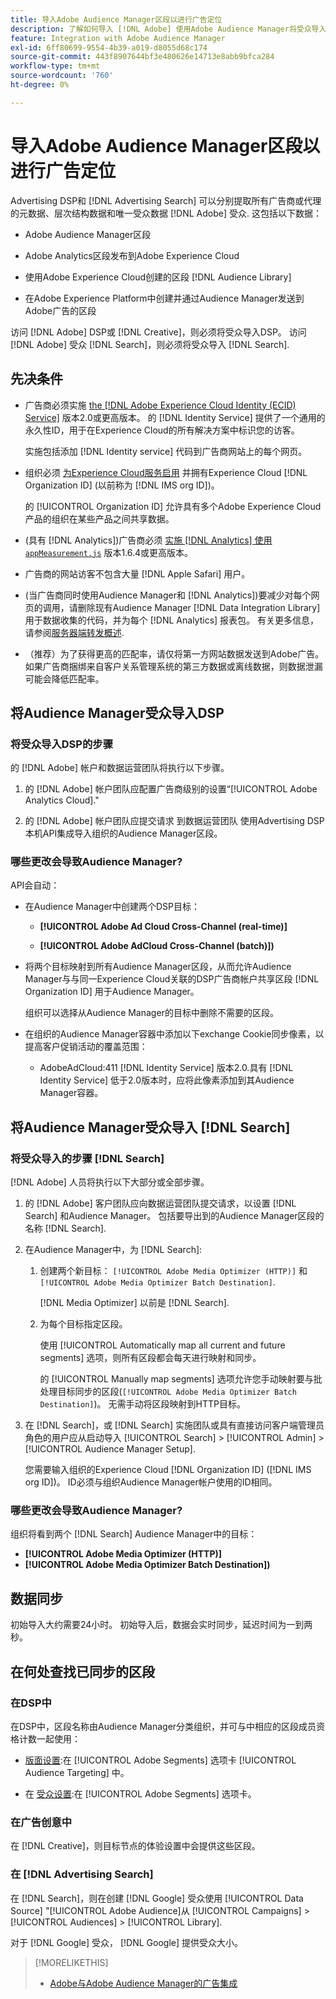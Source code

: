 ```yaml
---
title: 导入Adobe Audience Manager区段以进行广告定位
description: 了解如何导入 [!DNL Adobe] 使用Adobe Audience Manager将受众导入DSP和搜索
feature: Integration with Adobe Audience Manager
exl-id: 6ff80699-9554-4b39-a019-d8055d68c174
source-git-commit: 443f8907644bf3e480626e14713e8abb9bfca284
workflow-type: tm+mt
source-wordcount: '760'
ht-degree: 0%

---
```


# 导入Adobe Audience Manager区段以进行广告定位

Advertising DSP和 [!DNL Advertising Search] 可以分别提取所有广告商或代理的元数据、层次结构数据和唯一受众数据 [!DNL Adobe] 受众<!-- segments or audiences? Standardize terms per AAM's docs -->. 这包括以下数据：

* Adobe Audience Manager区段

* Adobe Analytics区段发布到Adobe Experience Cloud

* 使用Adobe Experience Cloud创建的区段 [!DNL Audience Library]

* 在Adobe Experience Platform中创建并通过Audience Manager发送到Adobe广告的区段

访问 [!DNL Adobe] DSP或 [!DNL Creative]，则必须将受众导入DSP。 访问 [!DNL Adobe] 受众 [!DNL Search]，则必须将受众导入 [!DNL Search].

## 先决条件

* 广告商必须实施 [the [!DNL Adobe Experience Cloud Identity (ECID) Service]](https://experienceleague.adobe.com/docs/id-service/using/intro/overview.html) 版本2.0或更高版本。 的 [!DNL Identity Service] 提供了一个通用的永久性ID，用于在Experience Cloud的所有解决方案中标识您的访客。

   实施包括添加 [!DNL Identity service] 代码到广告商网站上的每个网页。

* 组织必须 [为Experience Cloud服务启用](https://experienceleague.adobe.com/docs/core-services/interface/services/core-services.html) 并拥有Experience Cloud [!DNL Organization ID] (以前称为 [!DNL IMS org ID])。

   的 [!UICONTROL Organization ID] 允许具有多个Adobe Experience Cloud产品的组织在某些产品之间共享数据。

* (具有 [!DNL Analytics])广告商必须 [实施 [!DNL Analytics] 使用 `appMeasurement.js`](https://experienceleague.adobe.com/docs/analytics/implementation/js/overview.html) 版本1.6.4或更高版本。

* 广告商的网站访客不包含大量 [!DNL Apple Safari] 用户。

* (当广告商同时使用Audience Manager和 [!DNL Analytics])要减少对每个网页的调用，请删除现有Audience Manager [!DNL Data Integration Library] 用于数据收集的代码，并为每个 [!DNL Analytics] 报表包。 有关更多信息，请参阅[服务器端转发概述](https://experienceleague.adobe.com/docs/analytics/admin/admin-tools/server-side-forwarding/ssf.html).

* （推荐）为了获得更高的匹配率，请仅将第一方网站数据发送到Adobe广告。 如果广告商捆绑来自客户关系管理系统的第三方数据或离线数据，则数据泄漏可能会降低匹配率。

## 将Audience Manager受众导入DSP

### 将受众导入DSP的步骤

的 [!DNL Adobe] 帐户和数据运营团队将执行以下步骤。

1. 的 [!DNL Adobe] 帐户团队应配置广告商级别的设置“[!UICONTROL Adobe Analytics Cloud].&quot;

1. 的 [!DNL Adobe] 帐户团队应提交请求<!-- Submit a request as a JIRA task? --> 到数据运营团队<!-- implementation team? --> 使用Advertising DSP本机API集成导入组织的Audience Manager区段。

### 哪些更改会导致Audience Manager?

API会自动：

* 在Audience Manager中创建两个DSP目标：

   * **[!UICONTROL Adobe Ad Cloud Cross-Channel (real-time)]**

   * **[!UICONTROL Adobe AdCloud Cross-Channel (batch)])**

* 将两个目标映射到所有Audience Manager区段，从而允许Audience Manager与与同一Experience Cloud关联的DSP广告商帐户共享区段 [!DNL Organization ID] 用于Audience Manager。 <!-- Verify -->

   组织可以选择从Audience Manager的目标中删除不需要的区段。

* 在组织的Audience Manager容器中添加以下exchange Cookie同步像素，以提高客户促销活动的覆盖范围：

   * AdobeAdCloud:411 [!DNL Identity Service] 版本2.0.具有 [!DNL Identity Service] 低于2.0版本时，应将此像素添加到其Audience Manager容器。

## 将Audience Manager受众导入 [!DNL Search]

### 将受众导入的步骤 [!DNL Search]

[!DNL Adobe] 人员将执行以下大部分或全部步骤。

1. 的 [!DNL Adobe] 客户团队应向数据运营团队提交请求，以设置 [!DNL Search] 和Audience Manager。 包括要导出到的Audience Manager区段的名称 [!DNL Search].

1. 在Audience Manager中，为 [!DNL Search]:

   1. 创建两个新目标： `[!UICONTROL Adobe Media Optimizer (HTTP)]` 和 `[!UICONTROL Adobe Media Optimizer Batch Destination]`.

      [!DNL Media Optimizer] 以前是 [!DNL Search].

   1. 为每个目标指定区段。

      使用 [!UICONTROL Automatically map all current and future segments] 选项，则所有区段都会每天进行映射和同步。

      的 [!UICONTROL Manually map segments] 选项允许您手动映射要与批处理目标同步的区段(`[!UICONTROL Adobe Media Optimizer Batch Destination]`)。 无需手动将区段映射到HTTP目标。

1. 在 [!DNL Search]，或 [!DNL Search] 实施团队或具有直接访问客户端管理员角色的用户应从启动导入 [!UICONTROL Search] > [!UICONTROL Admin] > [!UICONTROL Audience Manager Setup].

   您需要输入组织的Experience Cloud [!DNL Organization ID] ([!DNL IMS org ID])。 ID必须与组织Audience Manager帐户使用的ID相同。

### 哪些更改会导致Audience Manager?

组织将看到两个 [!DNL Search] Audience Manager中的目标：

* **[!UICONTROL Adobe Media Optimizer (HTTP)]**
* **[!UICONTROL Adobe Media Optimizer Batch Destination])**

## 数据同步

初始导入大约需要24小时。 初始导入后，数据会实时同步，延迟时间为一到两秒。

<!--
### How DSP Syncs the Data

DSP syncs the data automatically using the [!DNL Adobe Experience Cloud Identity (ECID) Service]. During synchronization, the [!DNL ECID Service] calls Adobe Advertising at [!DNL cm.eversttech.net]. Because Adobe Advertising is a trusted domain, ID syncs take place from parent pages rather than within the destination publishing iframes, as they do with most third-party activation partners. Audience Manager identifies unique users by device IDs, using the [Audience Manager [!DNL Unique User ID (AAM UUID)]](https://experienceleague.adobe.com/docs/audience-manager/user-guide/reference/ids-in-aam.html#global-device-ids), also called the [!DNL Device ID].

![Synchronization of [!DNL Adobe] audiences in DSP](/help/integrations/assets/audience-manager-sync.png)

### How Search Syncs the Data
-->

<!-- 
Segment membership data is sent only after one of the following events occurs:

* (Advertisers with DSP):

  * The segment is targeted in an Adobe Advertising display ad.

  * The segment is added to the [!DNL Adobe AdCloud Cross-Channel] batch and real-time destinations within the Audience Manager user interface.

* (Advertisers with [!DNL Search]):

  * The segment is targeted in an Adobe Advertising search ad.

  * The segment is added to the [!DNL Adobe Media Optimizer] batch and HTTP destinations within the Audience Manager user interface.
 -->
<!-- Is membership data/whatever available in Creative? If so, does it show the same as DSP? -->

## 在何处查找已同步的区段

### 在DSP中

在DSP中，区段名称由Audience Manager分类组织，并可与中相应的区段成员资格计数一起使用：

* [版面设置](/help/dsp/campaign-management/placements/placement-settings.md#audience-targeting):在 [!UICONTROL Adobe Segments] 选项卡 [!UICONTROL Audience Targeting] 中。

* 在 [受众设置](/help/dsp/audiences/audience-settings.md):在 [!UICONTROL Adobe Segments] 选项卡。

### 在广告创意中

在 [!DNL Creative]，则目标节点的体验设置中会提供这些区段。

### 在 [!DNL Advertising Search]

在 [!DNL Search]，则在创建 [!DNL Google] 受众使用 [!UICONTROL Data Source] &quot;[!UICONTROL Adobe Audience]从 [!UICONTROL Campaigns] > [!UICONTROL Audiences] > [!UICONTROL Library].

对于 [!DNL Google] 受众， [!DNL Google] 提供受众大小。

>[!MORELIKETHIS]
>
>* [Adobe与Adobe Audience Manager的广告集成](/help/integrations/audience-manager/overview.md)

